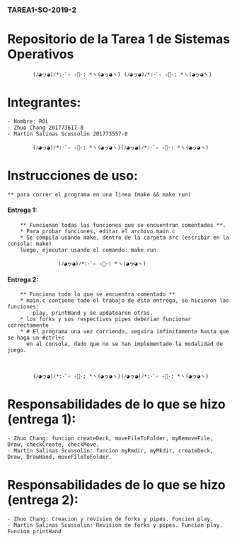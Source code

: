 ### TAREA1-SO-2019-2
# Repositorio de la Tarea 1 de Sistemas Operativos

			(ﾉ◕ヮ◕)ﾉ*:･ﾟ✧ ✧ﾟ･: *ヽ(◕ヮ◕ヽ) (ﾉ◕ヮ◕)ﾉ*:･ﾟ✧ ✧ﾟ･: *ヽ(◕ヮ◕ヽ)
# Integrantes:
	
	- Nombre: ROL
	- Zhuo Chang 201773617-8 
	- Martín Salinas Scussolin 201773557-0

			(ﾉ◕ヮ◕)ﾉ*:･ﾟ✧ ✧ﾟ･: *ヽ(◕ヮ◕ヽ)(ﾉ◕ヮ◕)ﾉ*:･ﾟ✧ ✧ﾟ･: *ヽ(◕ヮ◕ヽ)
# Instrucciones de uso:
	
	** para correr el programa en una linea (make && make run)
   #### Entrega 1:
		** Funcionan todas las funciones que se encuentran comentadas **. 
		* Para probar funciones, editar el archivo main.c
		* Se compila usando make, dentro de la carpeta src (escribir en la consola: make)
		luego, ejecutar usando el comando: make run
					
					(ﾉ◕ヮ◕)ﾉ*:･ﾟ✧ ✧ﾟ･: *ヽ(◕ヮ◕ヽ)
					
   #### Entrega 2:
		** Funciona todo lo que se encuentra comentado **
		* main.c contiene todo el trabajo de esta entrega, se hicieron las funciones: 
			play, printHand y se updatearon otras. 
		* los forks y sus respectivos pipes deberian funcionar correctamente
		* # El programa una vez corriendo, seguira infinitamente hasta que se haga un #ctrl+c 
		  en al consola, dado que no se han implementado la modalidad de juego.
	
	

			(ﾉ◕ヮ◕)ﾉ*:･ﾟ✧ ✧ﾟ･: *ヽ(◕ヮ◕ヽ)(ﾉ◕ヮ◕)ﾉ*:･ﾟ✧ ✧ﾟ･: *ヽ(◕ヮ◕ヽ)

# Responsabilidades de lo que se hizo (entrega 1):
	
	- Zhuo Chang: funcion createDeck, moveFileToFolder, myRemoveFile, Draw, checkCreate, checkMove.
	- Martín Salinas Scussolin: funcion myRmdir, myMkdir, createDeck, Draw, DrawHand, moveFileToFolder.

# Responsabilidades de lo que se hizo (entrega 2):
		
	- Zhuo Chang: Creacion y revision de forks y pipes. Funcion play.
	- Martín Salinas Scussolin: Revision de forks y pipes. Funcion play. Funcion printHand
